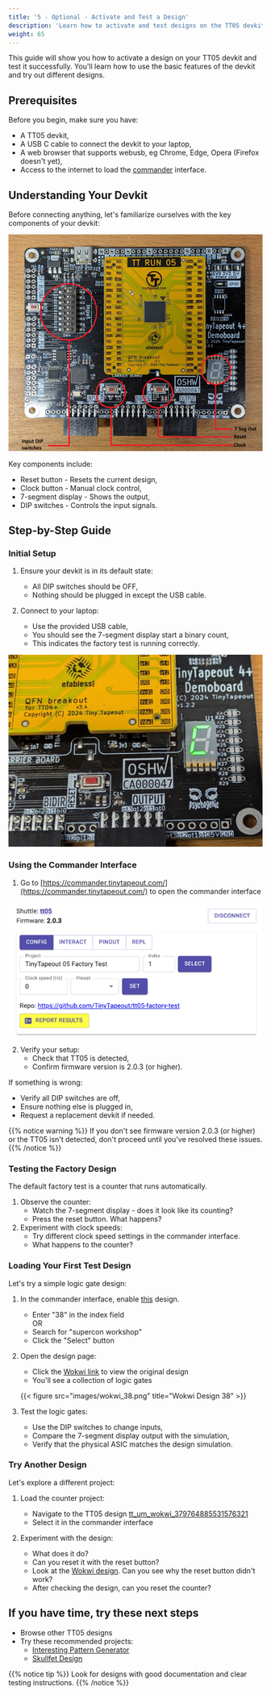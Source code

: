 ```yaml
---
title: '5 - Optional - Activate and Test a Design'
description: 'Learn how to activate and test designs on the TT05 devkit'
weight: 65
---
```


This guide will show you how to activate a design on your TT05 devkit and test it successfully. You'll learn how to use the basic features of the devkit and try out different designs.

## Prerequisites

Before you begin, make sure you have:

* A TT05 devkit,
* A USB C cable to connect the devkit to your laptop,
* A web browser that supports webusb, eg Chrome, Edge, Opera (Firefox doesn't yet),
* Access to the internet to load the [commander](https://commander.tinytapeout.com/) interface.

## Understanding Your Devkit

Before connecting anything, let's familiarize ourselves with the key components of your devkit:

![](images/devkit_annotated.png?width=60pc)

Key components include:

* Reset button - Resets the current design,
* Clock button - Manual clock control,
* 7-segment display - Shows the output,
* DIP switches - Controls the input signals.

## Step-by-Step Guide

### Initial Setup

1. Ensure your devkit is in its default state:
   * All DIP switches should be OFF,
   * Nothing should be plugged in except the USB cable.

2. Connect to your laptop:
   * Use the provided USB cable,
   * You should see the 7-segment display start a binary count,
   * This indicates the factory test is running correctly.

![](images/devkit_on.png?width=60pc)

### Using the Commander Interface

1. Go to [https://commander.tinytapeout.com/](https://commander.tinytapeout.com/) to open the commander interface

![](images/commander_view.png)

2. Verify your setup:
   * Check that TT05 is detected,
   * Confirm firmware version is 2.0.3 (or higher).

If something is wrong:

* Verify all DIP switches are off,
* Ensure nothing else is plugged in,
* Request a replacement devkit if needed.

{{% notice warning %}}
If you don't see firmware version 2.0.3 (or higher) or the TT05 isn't detected, don't proceed until you've resolved these issues.
{{% /notice %}}

### Testing the Factory Design

The default factory test is a counter that runs automatically.

1. Observe the counter:
   * Watch the 7-segment display - does it look like its counting?
   * Press the reset button. What happens?
2. Experiment with clock speeds:
   * Try different clock speed settings in the commander interface.
   * What happens to the counter?

### Loading Your First Test Design

Let's try a simple logic gate design:

1. In the commander interface, enable [this](https://tinytapeout.com/runs/tt05/tt_um_wokwi_380409488188706817) design.
   * Enter "38" in the index field \
   OR
   * Search for "supercon workshop"
   * Click the "Select" button

2. Open the design page:
   * Click the [Wokwi link](https://wokwi.com/projects/380409488188706817) to view the original design
   * You'll see a collection of logic gates

   {{< figure src="images/wokwi_38.png" title="Wokwi Design 38" >}}

3. Test the logic gates:
   * Use the DIP switches to change inputs,
   * Compare the 7-segment display output with the simulation,
   * Verify that the physical ASIC matches the design simulation.

### Try Another Design

Let's explore a different project:

1. Load the counter project:
   * Navigate to the TT05 design [tt_um_wokwi_379764885531576321](https://tinytapeout.com/runs/tt05/tt_um_wokwi_379764885531576321)
   * Select it in the commander interface

2. Experiment with the design:
   * What does it do?
   * Can you reset it with the reset button?
   * Look at the [Wokwi design](https://wokwi.com/projects/379764885531576321). Can you see why the reset button didn't work?
   * After checking the design, can you reset the counter?

## If you have time, try these next steps

* Browse other TT05 designs
* Try these recommended projects:
  * [Interesting Pattern Generator](https://tinytapeout.com/runs/tt05/tt_um_wokwi_380412382001715201)
  * [Skullfet Design](https://tinytapeout.com/runs/tt05/tt_um_urish_skullfet)

{{% notice tip %}}
Look for designs with good documentation and clear testing instructions.
{{% /notice %}}

